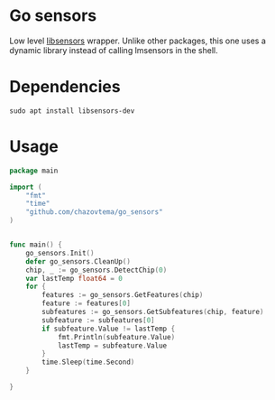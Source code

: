 # Go sensors

Low level [libsensors](https://packages.debian.org/sid/libsensors-dev) wrapper. Unlike other packages, this one uses a dynamic library instead of calling lmsensors in the shell.

# Dependencies

```
sudo apt install libsensors-dev
```

# Usage

```go
package main

import (
	"fmt"
	"time"
	"github.com/chazovtema/go_sensors"
)


func main() {
	go_sensors.Init()
	defer go_sensors.CleanUp()
	chip, _ := go_sensors.DetectChip(0)
	var lastTemp float64 = 0
	for {
		features := go_sensors.GetFeatures(chip)
		feature := features[0]
		subfeatures := go_sensors.GetSubfeatures(chip, feature)
		subfeature := subfeatures[0]
		if subfeature.Value != lastTemp {
			fmt.Println(subfeature.Value)
			lastTemp = subfeature.Value
		}
		time.Sleep(time.Second) 
	}

}
```
